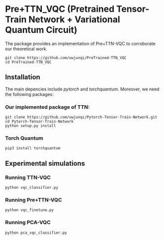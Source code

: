 # Pre+TTN_VQC (Pretrained Tensor-Train Network + Variational Quantum Circuit)

The package provides an implementation of Pre+TTN-VQC to corroborate our theoretical work.
```
git clone https://github.com/uwjunqi/PreTrained-TTN_VQC
cd PreTrained-TTN_VQC
```

## Installation

The main depencies include *pytorch* and *torchquantum*. Moreover, we need the following packages:

### Our implemented package of TTN:
```
git clone https://github.com/uwjunqi/Pytorch-Tensor-Train-Network.git
cd Pytorch-Tensor-Train-Network
python setup.py install
```

### Torch Quantum 
```
pip3 install torchquantum
```

## Experimental simulations

### Running TTN-VQC
```
python vqc_classifier.py
```

### Running Pre+TTN-VQC
```
python vqc_finetune.py
```

### Running PCA-VQC
```
python pca_vqc_classifier.py
```
